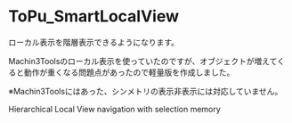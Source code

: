 # ToPu_SmartLocalView
ローカル表示を階層表示できるようになります。

Machin3Toolsのローカル表示を使っていたのですが、オブジェクトが増えてくると動作が重くなる問題点があったので軽量版を作成しました。

※Machin3Toolsにはあった、シンメトリの表示非表示には対応していません。

Hierarchical Local View navigation with selection memory
